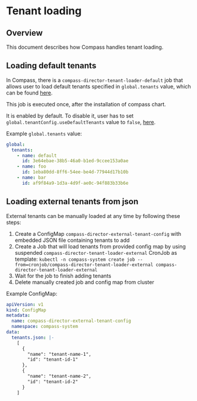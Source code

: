 # Tenant loading

## Overview
This document describes how Compass handles tenant loading. 

## Loading default tenants

In Compass, there is a `compass-director-tenant-loader-default` job that allows user to load default tenants specified in `global.tenants` value, which can be found [here](../../chart/compass/values.yaml).

This job is executed once, after the installation of compass chart.
 
It is enabled by default. To disable it, user has to set `global.tenantConfig.useDefaultTenants` value to `false`, [here](../../chart/compass/values.yaml).

Example `global.tenants` value:
```yaml
global:
  tenants:
    - name: default
      id: 3e64ebae-38b5-46a0-b1ed-9ccee153a0ae
    - name: foo
      id: 1eba80dd-8ff6-54ee-be4d-77944d17b10b
    - name: bar
      id: af9f84a9-1d3a-4d9f-ae0c-94f883b33b6e
``` 


## Loading external tenants from json

External tenants can be manually loaded at any time by following these steps:
1. Create a ConfigMap `compass-director-external-tenant-config` with embedded JSON file containing tenants to add
2. Create a Job that will load tenants from provided config map by using suspended `compass-director-tenant-loader-external` CronJob as template: 
`kubectl -n compass-system create job --from=cronjob/compass-director-tenant-loader-external compass-director-tenant-loader-external`
3. Wait for the job to finish adding tenants
4. Delete manually created job and config map from cluster

Example ConfigMap:
```yaml
apiVersion: v1
kind: ConfigMap
metadata:
  name: compass-director-external-tenant-config
  namespace: compass-system
data:
  tenants.json: |-
    [
      {
        "name": "tenant-name-1",
        "id": "tenant-id-1"
      },
      {
        "name": "tenant-name-2",
        "id": "tenant-id-2"
      }
    ]
```
